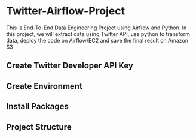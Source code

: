 # Twitter-Airflow-Project

This is End-To-End Data Engineering Project using Airflow and Python. In this project, we will extract data using Twitter API, use python to transform data, deploy the code on Airflow/EC2 and save the final result on Amazon S3

## Create Twitter Developer API Key

## Create Environment

## Install Packages

## Project Structure

